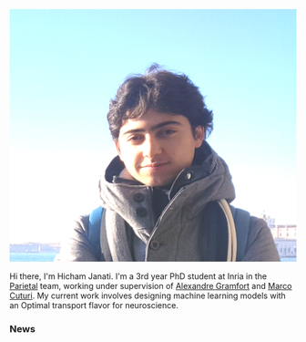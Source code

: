 

![self](img/self.png)

Hi there, I'm Hicham Janati. I'm a 3rd year PhD student at Inria in the [Parietal](https://team.inria.fr/parietal/) team, working under supervision of [Alexandre Gramfort](http://alexandre.gramfort.net) and [Marco Cuturi](http://marcocuturi.net). My current work involves designing machine learning models with an Optimal transport flavor for neuroscience.


### News
